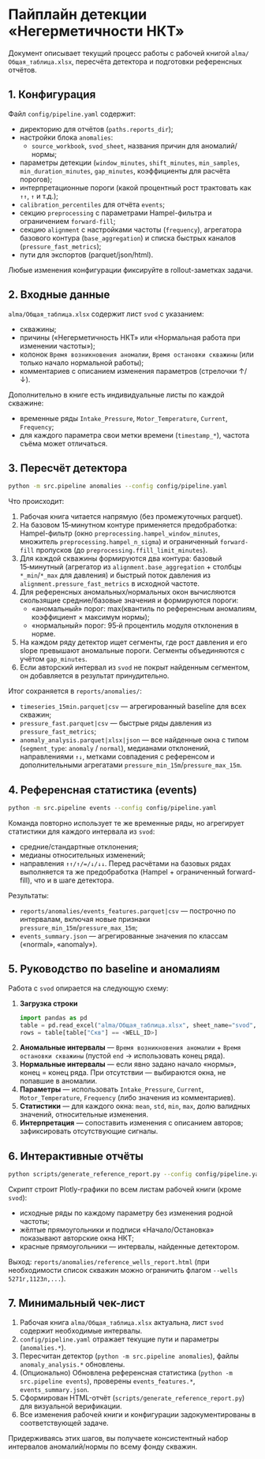 # Пайплайн детекции «Негерметичности НКТ»

Документ описывает текущий процесс работы с рабочей книгой `alma/Общая_таблица.xlsx`, пересчёта детектора и подготовки референсных отчётов.

## 1. Конфигурация

Файл `config/pipeline.yaml` содержит:
- директорию для отчётов (`paths.reports_dir`);
- настройки блока `anomalies`:
  - `source_workbook`, `svod_sheet`, названия причин для аномалий/нормы;
- параметры детекции (`window_minutes`, `shift_minutes`, `min_samples`, `min_duration_minutes`, `gap_minutes`, коэффициенты для расчёта порогов);
- интерпретационные пороги (какой процентный рост трактовать как `↑↑`, `↑` и т.д.);
- `calibration_percentiles` для отчёта `events`;
- секцию `preprocessing` с параметрами Hampel-фильтра и ограничением `forward-fill`;
- секцию `alignment` с настройками частоты (`frequency`), агрегатора базового контура (`base_aggregation`) и списка быстрых каналов (`pressure_fast_metrics`);
- пути для экспортов (parquet/json/html).

Любые изменения конфигурации фиксируйте в rollout-заметках задачи.

## 2. Входные данные

`alma/Общая_таблица.xlsx` содержит лист `svod` с указанием:
- скважины;
- причины («Негерметичность НКТ» или «Нормальная работа при изменении частоты»);
- колонок `Время возникновения аномалии`, `Время остановки скважины` (или только начало нормальной работы);
- комментариев с описанием изменения параметров (стрелочки ↑/↓).

Дополнительно в книге есть индивидуальные листы по каждой скважине:
- временные ряды `Intake_Pressure`, `Motor_Temperature`, `Current`, `Frequency`;
- для каждого параметра свои метки времени (`timestamp_*`), частота съёма может отличаться.

## 3. Пересчёт детектора

```bash
python -m src.pipeline anomalies --config config/pipeline.yaml
```

Что происходит:
1. Рабочая книга читается напрямую (без промежуточных parquet).
2. На базовом 15‑минутном контуре применяется предобработка: Hampel-фильтр (окно `preprocessing.hampel_window_minutes`, множитель `preprocessing.hampel_n_sigma`) и ограниченный `forward-fill` пропусков (до `preprocessing.ffill_limit_minutes`).
3. Для каждой скважины формируются два контура: базовый 15‑минутный (агрегатор из `alignment.base_aggregation` + столбцы `*_min`/`*_max` для давления) и быстрый поток давления из `alignment.pressure_fast_metrics` в исходной частоте.
4. Для референсных аномальных/нормальных окон вычисляются скользящие средние/базовые значения и формируются пороги:
   - «аномальный» порог: max(квантиль по референсным аномалиям, коэффициент × максимум нормы);
   - «нормальный» порог: 95‑й процентиль модуля отклонения в норме.
5. На каждом ряду детектор ищет сегменты, где рост давления и его slope превышают аномальные пороги. Сегменты объединяются с учётом `gap_minutes`.
6. Если авторский интервал из `svod` не покрыт найденным сегментом, он добавляется в результат принудительно.

Итог сохраняется в `reports/anomalies/`:
- `timeseries_15min.parquet|csv` — агрегированный baseline для всех скважин;
- `pressure_fast.parquet|csv` — быстрые ряды давления из `pressure_fast_metrics`;
- `anomaly_analysis.parquet|xlsx|json` — все найденные окна с типом (`segment_type`: `anomaly` / `normal`), медианами отклонений, направлениями `↑↓`, метками совпадения с референсом и дополнительными агрегатами `pressure_min_15m`/`pressure_max_15m`.

## 4. Референсная статистика (events)

```bash
python -m src.pipeline events --config config/pipeline.yaml
```

Команда повторно использует те же временные ряды, но агрегирует статистики для каждого интервала из `svod`:
- средние/стандартные отклонения;
- медианы относительных изменений;
- направления `↑↑/↑/=/↓/↓↓`.
Перед расчётами на базовых рядах выполняется та же предобработка (Hampel + ограниченный forward-fill), что и в шаге детектора.

Результаты:
- `reports/anomalies/events_features.parquet|csv` — построчно по интервалам, включая новые признаки `pressure_min_15m`/`pressure_max_15m`;
- `events_summary.json` — агрегированные значения по классам («normal», «anomaly»).

## 5. Руководство по baseline и аномалиям

Работа с `svod` опирается на следующую схему:

1. **Загрузка строки**
   ```python
   import pandas as pd
   table = pd.read_excel("alma/Общая_таблица.xlsx", sheet_name="svod", header=2)
   rows = table[table["Скв"] == <WELL_ID>]
   ```
2. **Аномальные интервалы** — `Время возникновения аномалии` + `Время остановки скважины` (пустой `end` → использовать конец ряда).
3. **Нормальные интервалы** — если явно задано начало «нормы», конец = конец ряда. При отсутствии — выбираются окна, не попавшие в аномалии.
4. **Параметры** — использовать `Intake_Pressure`, `Current`, `Motor_Temperature`, `Frequency` (либо значения из комментариев).
5. **Статистики** — для каждого окна: `mean`, `std`, `min`, `max`, долю валидных значений, относительные изменения.
6. **Интерпретация** — сопоставить изменения с описанием авторов; зафиксировать отсутствующие сигналы.

## 6. Интерактивные отчёты

```bash
python scripts/generate_reference_report.py --config config/pipeline.yaml
```

Скрипт строит Plotly-графики по всем листам рабочей книги (кроме `svod`):
- исходные ряды по каждому параметру без изменения родной частоты;
- жёлтые прямоугольники и подписи «Начало/Остановка» показывают авторские окна НКТ;
- красные прямоугольники — интервалы, найденные детектором.

Выход: `reports/anomalies/reference_wells_report.html` (при необходимости список скважин можно ограничить флагом `--wells 5271г,1123л,...`).

## 7. Минимальный чек-лист

1. Рабочая книга `alma/Общая_таблица.xlsx` актуальна, лист `svod` содержит необходимые интервалы.
2. `config/pipeline.yaml` отражает текущие пути и параметры (`anomalies.*`).
3. Пересчитан детектор (`python -m src.pipeline anomalies`), файлы `anomaly_analysis.*` обновлены.
4. (Опционально) Обновлена референсная статистика (`python -m src.pipeline events`), проверены `events_features.*`, `events_summary.json`.
5. Сформирован HTML-отчёт (`scripts/generate_reference_report.py`) для визуальной верификации.
6. Все изменения рабочей книги и конфигурации задокументированы в соответствующей задаче.

Придерживаясь этих шагов, вы получаете консистентный набор интервалов аномалий/нормы по всему фонду скважин.
